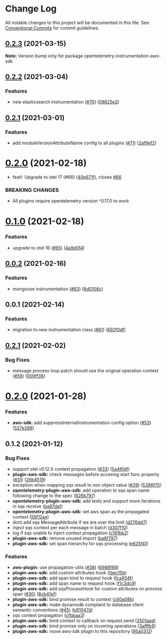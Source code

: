 # Change Log

All notable changes to this project will be documented in this file.
See [Conventional Commits](https://conventionalcommits.org) for commit guidelines.

## [0.2.3](https://github.com/aspecto-io/opentelemetry-ext-js/compare/opentelemetry-instrumentation-aws-sdk@0.2.2...opentelemetry-instrumentation-aws-sdk@0.2.3) (2021-03-15)

**Note:** Version bump only for package opentelemetry-instrumentation-aws-sdk





## [0.2.2](https://github.com/aspecto-io/opentelemetry-ext-js/compare/opentelemetry-instrumentation-aws-sdk@0.2.1...opentelemetry-instrumentation-aws-sdk@0.2.2) (2021-03-04)


### Features

* new elasticsearch instrumentation ([#70](https://github.com/aspecto-io/opentelemetry-ext-js/issues/70)) ([08625e2](https://github.com/aspecto-io/opentelemetry-ext-js/commit/08625e2ab795fc0a5a74205329f1b057ae7070b5))





## [0.2.1](https://github.com/aspecto-io/opentelemetry-ext-js/compare/opentelemetry-instrumentation-aws-sdk@0.2.0...opentelemetry-instrumentation-aws-sdk@0.2.1) (2021-03-01)


### Features

* add moduleVersionAttributeName config to all plugins ([#71](https://github.com/aspecto-io/opentelemetry-ext-js/issues/71)) ([2af9ef2](https://github.com/aspecto-io/opentelemetry-ext-js/commit/2af9ef2457f849602b9303bc4a2287c2cc6d8936))





# [0.2.0](https://github.com/aspecto-io/opentelemetry-ext-js/compare/opentelemetry-instrumentation-aws-sdk@0.1.0...opentelemetry-instrumentation-aws-sdk@0.2.0) (2021-02-18)


* feat!: Upgrade to otel 17 (#66) ([40e671f](https://github.com/aspecto-io/opentelemetry-ext-js/commit/40e671fb2bb6fd9b33026b650ef9ae48c1e3f57a)), closes [#66](https://github.com/aspecto-io/opentelemetry-ext-js/issues/66)


### BREAKING CHANGES

* All plugins require opentelemetry version ^0.17.0 to work





# [0.1.0](https://github.com/aspecto-io/opentelemetry-ext-js/compare/opentelemetry-instrumentation-aws-sdk@0.0.2...opentelemetry-instrumentation-aws-sdk@0.1.0) (2021-02-18)


### Features

* upgrade to otel 16 ([#65](https://github.com/aspecto-io/opentelemetry-ext-js/issues/65)) ([4a9d0f4](https://github.com/aspecto-io/opentelemetry-ext-js/commit/4a9d0f404bb934a71b502952e58d50ad006f86d5))





## [0.0.2](https://github.com/aspecto-io/opentelemetry-ext-js/compare/opentelemetry-instrumentation-aws-sdk@0.0.1...opentelemetry-instrumentation-aws-sdk@0.0.2) (2021-02-16)


### Features

* mongoose instrumentation ([#63](https://github.com/aspecto-io/opentelemetry-ext-js/issues/63)) ([6d0106c](https://github.com/aspecto-io/opentelemetry-ext-js/commit/6d0106c8541f834d5056650fd92cb1d17d1fe854))





## 0.0.1 (2021-02-14)


### Features

* migration to new instrumentation class ([#61](https://github.com/aspecto-io/opentelemetry-ext-js/issues/61)) ([692f0df](https://github.com/aspecto-io/opentelemetry-ext-js/commit/692f0df20b207d9667eb738f052dcced59d4e003))





## [0.2.1](https://github.com/aspecto-io/opentelemetry-ext-js/compare/opentelemetry-plugin-aws-sdk@0.2.0...opentelemetry-plugin-aws-sdk@0.2.1) (2021-02-02)


### Bug Fixes

* message process loop patch should use the original operation context ([#59](https://github.com/aspecto-io/opentelemetry-ext-js/issues/59)) ([009ff36](https://github.com/aspecto-io/opentelemetry-ext-js/commit/009ff363d94a731f3407c2584404be83756fcc03))





# [0.2.0](https://github.com/aspecto-io/opentelemetry-ext-js/compare/opentelemetry-plugin-aws-sdk@0.1.2...opentelemetry-plugin-aws-sdk@0.2.0) (2021-01-28)


### Features

* **aws-sdk:** add suppressInternalInstrumentation config option ([#53](https://github.com/aspecto-io/opentelemetry-ext-js/issues/53)) ([527e266](https://github.com/aspecto-io/opentelemetry-ext-js/commit/527e2664cc3fc3d0e307a69f23529a2ae4ac9d5f))





## 0.1.2 (2021-01-12)


### Bug Fixes

* support otel v0.12.0 context propagation ([#33](https://github.com/aspecto-io/opentelemetry-ext-js/issues/33)) ([5a46fdf](https://github.com/aspecto-io/opentelemetry-ext-js/commit/5a46fdfa9f3677f299b0b848c6bca73a4fd065fe))
* **plugin-aws-sdk:** check messages before accesing start func property ([#31](https://github.com/aspecto-io/opentelemetry-ext-js/issues/31)) ([26b4519](https://github.com/aspecto-io/opentelemetry-ext-js/commit/26b4519678b04d446641454f29ae7587297604c3))
* exception when mapping sqs result to non object value ([#29](https://github.com/aspecto-io/opentelemetry-ext-js/issues/29)) ([5386f75](https://github.com/aspecto-io/opentelemetry-ext-js/commit/5386f7575989467107cb8b3c5ce4f47b28cd9a1a))
* **opentelemetry-plugin-aws-sdk:** add operation to sqs span name following change to the spec ([826b797](https://github.com/aspecto-io/opentelemetry-ext-js/commit/826b7970f3fef931535a5f3ed2a0815158b57e23))
* **opentelemetry-plugin-aws-sdk:** add tests and support more iterations in sqs receive ([ba97daf](https://github.com/aspecto-io/opentelemetry-ext-js/commit/ba97daf54355f629f8db8ab06abe216ebb5b0870))
* **opentelemetry-plugin-aws-sdk:** set aws span as the propagated context ([55f12ae](https://github.com/aspecto-io/opentelemetry-ext-js/commit/55f12ae09dcf63787ea8311268a866614539701b))
* dont add sqs MessageAttribute if we are over the limit ([d276dd7](https://github.com/aspecto-io/opentelemetry-ext-js/commit/d276dd7b6a0cc1975c4103f02e59730e71aa601b))
* inject sqs context per each message in batch ([d307f10](https://github.com/aspecto-io/opentelemetry-ext-js/commit/d307f101cb80cbd5be2788993f67aeedd51648c5))
* log if sqs unable to inject context propagation ([c191bb2](https://github.com/aspecto-io/opentelemetry-ext-js/commit/c191bb2edd978680330b08d3927d9104be9d6c2a))
* **plugin-aws-sdk:** remove unused import ([ba6f797](https://github.com/aspecto-io/opentelemetry-ext-js/commit/ba6f7976e600c9df22a0a0cb73d65cec61a46e0d))
* **plugin-aws-sdk:** set span hierarchy for sqs processing ([e625f41](https://github.com/aspecto-io/opentelemetry-ext-js/commit/e625f41f45fd557b71d8a8cbfe70ba63a6637470))


### Features

* **aws-plugin:** use propagation-utils ([#38](https://github.com/aspecto-io/opentelemetry-ext-js/issues/38)) ([6988f68](https://github.com/aspecto-io/opentelemetry-ext-js/commit/6988f68dd12a5a7b65d790fd594ebd10d1885ab9))
* **plugin-aws-sdk:** add custom attributes hook ([faec15b](https://github.com/aspecto-io/opentelemetry-ext-js/commit/faec15b614072735a9783316b41d63d4c226f291))
* **plugin-aws-sdk:** add span kind to request hook ([fca954f](https://github.com/aspecto-io/opentelemetry-ext-js/commit/fca954f5d8276d0a18c6b217f58ca8aa596f09c3))
* **plugin-aws-sdk:** add span name to request hook ([f1c3dc9](https://github.com/aspecto-io/opentelemetry-ext-js/commit/f1c3dc9e2749552c4f71b3250fee6216b1bcd377))
* **plugin-aws-sdk:** add sqsProcessHook for custom attributes on process span ([#30](https://github.com/aspecto-io/opentelemetry-ext-js/issues/30)) ([8cb41ef](https://github.com/aspecto-io/opentelemetry-ext-js/commit/8cb41ef85f5fc2fe9b8a465c7ce4b0fd3c7b8522))
* **plugin-aws-sdk:** bind promise result to context ([c60a08b](https://github.com/aspecto-io/opentelemetry-ext-js/commit/c60a08b13518b3ebda195b6143719b6a24534bbe))
* **plugin-aws-sdk:** make dynamodb complaint to database client semantic conventions ([#45](https://github.com/aspecto-io/opentelemetry-ext-js/issues/45)) ([b61047d](https://github.com/aspecto-io/opentelemetry-ext-js/commit/b61047dd6d6ebb7ba9773f5fde15760a7df7abef))
* sqs context propagation ([cfbbaa3](https://github.com/aspecto-io/opentelemetry-ext-js/commit/cfbbaa361f0048728cbf110c0af38b144acddf79))
* **plugin-aws-sdk:** bind context to callback on request.send ([3501aad](https://github.com/aspecto-io/opentelemetry-ext-js/commit/3501aad7380c7d8961165f8a3b0039316eb8faaa))
* **plugin-aws-sdk:** bind promise only on incoming operations ([3afffb9](https://github.com/aspecto-io/opentelemetry-ext-js/commit/3afffb9f20b0aec14ae90480e6c5c197225e0713))
* **plugin-aws-sdk:** move aws-sdk plugin to this repository ([95a0312](https://github.com/aspecto-io/opentelemetry-ext-js/commit/95a031278188fca0d43ea1355f85062ced28c728))
